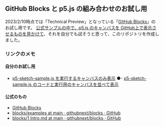 ## GitHub Blocks と p5.js の組み合わせのお試し用

2023/2/10時点では「Technical Preview」となっている「[GitHub Blocks](https://blocks.githubnext.com/)」のお試し用です。
[公式サンプルの中で、p5.js のキャンバスを GitHub上で表示させるものを見かけて](https://twitter.com/youtoy/status/1623879675499134976)、それを自分でも試そうと思って、このリポジトリを作成しました。

### リンクのメモ

#### 自分のお試し用
- [p5-sketch-sample.js を実行するキャンバスのみ表示](https://blocks.githubnext.com/yo-to/p5GitHubBlocks/blob/main/p5-sketch-sample.js?blockKey=githubnext__blocks-examples__processing)
●- [p5-sketch-sample.js のコードと実行用のキャンバスを並べて表示](https://blocks.githubnext.com/yo-to/p5GitHubBlocks/blob/main/p5-sketch-sample.js?blockKey=Wattenberger__blocks__p5-sandbox) 

#### 公式のもの
- [GitHub Blocks](https://blocks.githubnext.com/)
- [blocks/examples at main · githubnext/blocks · GitHub](https://github.com/githubnext/blocks/tree/main/examples)
- [blocks/1 Intro.md at main · githubnext/blocks · GitHub](https://github.com/githubnext/blocks/blob/main/docs/Developing%20blocks/1%20Intro.md)
